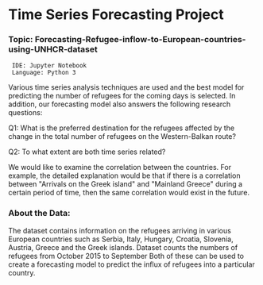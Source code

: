 # Time Series Forecasting Project
### Topic: Forecasting-Refugee-inflow-to-European-countries-using-UNHCR-dataset

```
 IDE: Jupyter Notebook 
 Language: Python 3 

```

Various time series analysis techniques are used and the best model for predicting the number of refugees for the coming days is selected. In addition, our forecasting model also answers the following research questions:

Q1: What is the preferred destination for the refugees affected by the change in the total number of refugees on the Western-Balkan route?

Q2: To what extent are both time series related?

We would like to examine the correlation between the countries.
For example, the detailed explanation would be that if there is a correlation between "Arrivals on the Greek island" and "Mainland Greece" during a certain period of time, then the same correlation would exist in the future.


### About the Data:
The dataset contains information on the refugees arriving in various European countries such as Serbia, Italy, Hungary, Croatia, Slovenia, Austria, Greece and the Greek islands. Dataset counts the numbers of refugees from October 2015 to September
Both of these can be used to create a forecasting model to predict the influx of refugees into a particular country.
